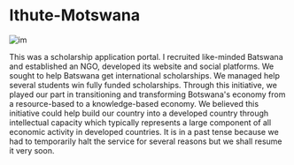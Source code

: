 # Ithute-Motswana 

![im](https://user-images.githubusercontent.com/20603329/173889659-b17e407d-69c5-43c9-a1ae-6681aa4c318d.png)

This was a scholarship application portal. I recruited like-minded Batswana and established an NGO, developed its website and social platforms. We sought to help Batswana get international scholarships. We managed help several students win fully funded scholarships. Through this initiative, we played our part in transitioning and transforming Botswana's economy from a resource-based to a knowledge-based economy. We believed this initiative could help build our country into a developed country through intellectual capacity which typically represents a large component of all economic activity in developed countries. It is in a past tense because we had to temporarily halt the service for several reasons but we shall resume it very soon. 
